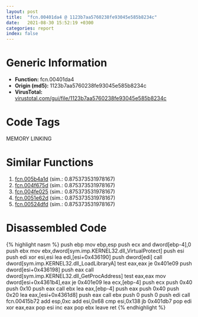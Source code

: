 ```yaml
---
layout: post
title:  "fcn.00401da4 @ 1123b7aa5760238fe93045e585b8234c"
date:   2021-08-30 15:52:19 +0300
categories: report
index: false
---
```


# Generic Information
- **Function:** fcn.00401da4
- **Origin (md5):** 1123b7aa5760238fe93045e585b8234c
- **VirusTotal:** [virustotal.com/gui/file/1123b7aa5760238fe93045e585b8234c][virustotal_ref]

# Code Tags
<span class="tag" id="MEMORY">MEMORY</span>
<span class="tag" id="LINKING">LINKING</span>


# Similar Functions

1. [fcn.005b4a1d][similar_1_ref] (sim.: 0.875373531978167)
2. [fcn.004f675d][similar_2_ref] (sim.: 0.875373531978167)
3. [fcn.004fe025][similar_3_ref] (sim.: 0.875373531978167)
4. [fcn.0051e62d][similar_4_ref] (sim.: 0.875373531978167)
5. [fcn.00524dfd][similar_5_ref] (sim.: 0.875373531978167)


# Disassembled Code

{% highlight nasm %}
push ebp
mov ebp,esp
push ecx
and dword[ebp-4],0
push ebx
mov ebx,dword[sym.imp.KERNEL32.dll_VirtualProtect]
push esi
push edi
xor esi,esi
lea edi,[esi+0x436190]
push dword[edi]
call dword[sym.imp.KERNEL32.dll_LoadLibraryA]
test eax,eax
je 0x401e09
push dword[esi+0x436198]
push eax
call dword[sym.imp.KERNEL32.dll_GetProcAddress]
test eax,eax
mov dword[esi+0x4361b4],eax
je 0x401e09
lea ecx,[ebp-4]
push ecx
push 0x40
push 0x10
push eax
call ebx
lea eax,[ebp-4]
push eax
push 0x40
push 0x20
lea eax,[esi+0x4361d8]
push eax
call ebx
push 0
push 0
push edi
call fcn.00415b72
add esp,0xc
add esi,0x68
cmp esi,0x138
jb 0x401db7
pop edi
xor eax,eax
pop esi
inc eax
pop ebx
leave
ret
{% endhighlight %}


[similar_1_ref]: /report/fcn.005b4a1d@2694aedb5e4f4308d70d56b7790b8855
[similar_2_ref]: /report/fcn.004f675d@ef3a0211d1ddb224667e2aa0d915337b
[similar_3_ref]: /report/fcn.004fe025@557dcbbf2711fedc520328fbbc657056
[similar_4_ref]: /report/fcn.0051e62d@da37d90419c1292c0f16cbfd1f66402d
[similar_5_ref]: /report/fcn.00524dfd@899b53af173c4215df56bb7ae747cad7
[virustotal_ref]: https://www.virustotal.com/gui/file/1123b7aa5760238fe93045e585b8234c